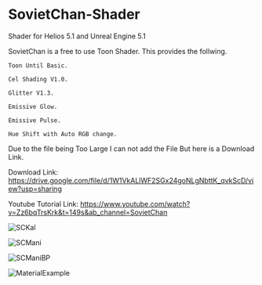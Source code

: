 # SovietChan-Shader
Shader for Helios 5.1 and Unreal Engine 5.1

SovietChan is a free to use Toon Shader. This provides the follwing.

    Toon Until Basic.

    Cel Shading V1.0.

    Glitter V1.3.

    Emissive Glow.

    Emissive Pulse.

    Hue Shift with Auto RGB change.
    
    
   Due to the file being Too Large I can not add the File But here is a Download Link.
   
   Download Link: https://drive.google.com/file/d/1W1VkALlWF2SGx24goNLgNbttK_qvkScD/view?usp=sharing    
   
   Youtube Tutorial Link: https://www.youtube.com/watch?v=Zz6bqTrsKrk&t=149s&ab_channel=SovietChan

![SCKal](https://user-images.githubusercontent.com/76999177/210185574-ed9f8ced-3ae4-4bb1-ae89-13610e8c1964.png)

![SCMani](https://user-images.githubusercontent.com/76999177/210185582-b09043cb-3f86-429f-abda-d25aabd44ee7.png)

![SCManiBP](https://user-images.githubusercontent.com/76999177/210185587-18cb54e0-e6f3-4992-bd3d-e5814f364f4c.png)

![MaterialExample](https://user-images.githubusercontent.com/76999177/210185588-d3f939e6-79d5-4c71-9bfc-b9221c1df883.png)
